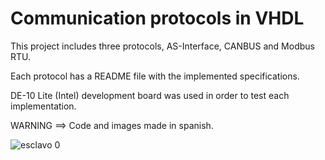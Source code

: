 # Communication protocols in VHDL
This project includes three protocols, AS-Interface, CANBUS and Modbus RTU.

Each protocol has a README file with the implemented specifications.

DE-10 Lite (Intel) development board was used in order to test each implementation.

WARNING ==> Code and images made in spanish.

![esclavo 0](https://user-images.githubusercontent.com/79548135/110303926-453bd500-7ffb-11eb-8828-5793e0ef3b0f.jpg)

